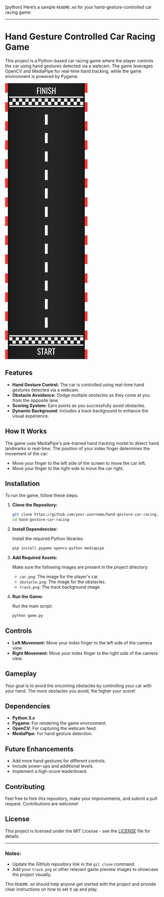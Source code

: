 [python] Here’s a sample `README.md` for your hand-gesture-controlled car racing game:

---

# Hand Gesture Controlled Car Racing Game

This project is a Python-based car racing game where the player controls the car using hand gestures detected via a webcam. The game leverages OpenCV and MediaPipe for real-time hand tracking, while the game environment is powered by Pygame.

![Game Preview](./track.png) <!-- You can add a screenshot of your game here. -->

## Features

- **Hand Gesture Control:** The car is controlled using real-time hand gestures detected via a webcam.
- **Obstacle Avoidance:** Dodge multiple obstacles as they come at you from the opposite lane.
- **Scoring System:** Earn points as you successfully avoid obstacles.
- **Dynamic Background:** Includes a track background to enhance the visual experience.

## How It Works

The game uses MediaPipe's pre-trained hand tracking model to detect hand landmarks in real-time. The position of your index finger determines the movement of the car:
- Move your finger to the left side of the screen to move the car left.
- Move your finger to the right side to move the car right.

## Installation

To run the game, follow these steps:

1. **Clone the Repository:**

    ```bash
    git clone https://github.com/your-username/hand-gesture-car-racing.git
    cd hand-gesture-car-racing
    ```

2. **Install Dependencies:**

    Install the required Python libraries:

    ```bash
    pip install pygame opencv-python mediapipe
    ```

3. **Add Required Assets:**

    Make sure the following images are present in the project directory:
    - `car.png`: The image for the player's car.
    - `obstacle.png`: The image for the obstacles.
    - `track.png`: The track background image.

4. **Run the Game:**

    Run the main script:

    ```bash
    python game.py
    ```

## Controls

- **Left Movement:** Move your index finger to the left side of the camera view.
- **Right Movement:** Move your index finger to the right side of the camera view.

## Gameplay

Your goal is to avoid the oncoming obstacles by controlling your car with your hand. The more obstacles you avoid, the higher your score!

## Dependencies

- **Python 3.x**
- **Pygame**: For rendering the game environment.
- **OpenCV**: For capturing the webcam feed.
- **MediaPipe**: For hand gesture detection.

## Future Enhancements

- Add more hand gestures for different controls.
- Include power-ups and additional levels.
- Implement a high-score leaderboard.

## Contributing

Feel free to fork this repository, make your improvements, and submit a pull request. Contributions are welcome!

## License

This project is licensed under the MIT License - see the [LICENSE](LICENSE) file for details.

---

### Notes:
- Update the GitHub repository link in the `git clone` command.
- Add your `track.png` or other relevant game preview images to showcase the project visually.

This `README.md` should help anyone get started with the project and provide clear instructions on how to set it up and play.
